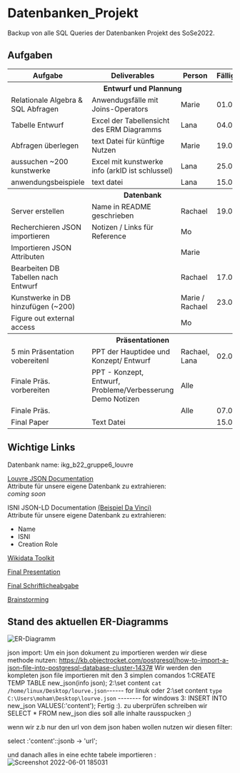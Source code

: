 # Datenbanken_Projekt
Backup von alle SQL Queries der Datenbanken Projekt des SoSe2022.

## Aufgaben 
<table>
   <tr>
     <th> Aufgabe </th>
     <th> Deliverables </th>
     <th> Person </th>
     <th> Fälligkeitsdatum </th>
  </tr>
   <tr> <th colspan="4"> Entwurf und Plannung </th> </tr>
  <tr>
    <td>  Relationale Algebra & SQL Abfragen </td>
    <td> Anwendugsfälle mit Joins-Operators </td>
    <td> Marie </td>
    <td> 01.06.22 </td>
  </tr>
   <tr>
    <td> Tabelle Entwurf </td>
    <td> Excel der Tabellensicht des ERM Diagramms </td> 
    <td> Lana </td>
    <td> 04.06.22 </td>
  </tr>
   <tr>
    <td> Abfragen überlegen </td>
    <td>text Datei für künftige Nutzen </td>
    <td> Marie </td>
    <td> 19.05.22 </td>
  </tr>
   <tr>
    <td> aussuchen ~200 kunstwerke </td>
    <td> Excel mit kunstwerke info (arkID ist schlussel) </td>
    <td> Lana </td>
    <td> 25.05.22 </td>
  </tr>
   </tr>
   <tr>
    <td> anwendungsbeispiele </td>
    <td> text datei </td>
    <td> Lana </td>
    <td> 15.06.22 </td>
  </tr>
   <tr> <th colspan="4"> Datenbank </th> </tr>
   <tr>
    <td> Server erstellen </td>
     <td> Name in README geschrieben </td>
    <td> Rachael </td>
    <td> 19.05.22 </td>
  </tr>
   <tr>
    <td> Recherchieren JSON importieren </td>
    <td> Notizen / Links für Reference</td>
    <td> Mo </td>
    <td> </td>
  </tr>
   <tr>
    <td> Importieren JSON Attributen </td>
     <td> </td>
    <td> Marie  </td>
    <td> </td>
  </tr>
   <tr>
    <td> Bearbeiten DB Tabellen nach Entwurf </td>
       <td> </td>
    <td> Rachael </td>
    <td> 17.06.22 </td>
  </tr>
   <tr>
    <td> Kunstwerke in DB hinzufügen (~200) </td>
       <td> </td>
    <td> Marie / Rachael </td>
    <td> 23.06 </td>
  </tr> 
     <tr>
    <td> Figure out external access </td>
       <td> </td>
    <td> Mo </td>
    <td> </td>
  </tr>
      <tr> <th colspan="4"> Präsentationen </th> </tr>
   <tr>
    <td> 5 min Präsentation vobereitenI</td>
    <td> PPT der Hauptidee und Konzept/ Entwurf </td>
    <td> Rachael, Lana </td>
    <td> 02.06.22</td>
  </tr>
   <tr>
    <td> Finale Präs. vorbereiten </td>
    <td> PPT - Konzept, Entwurf, Probleme/Verbesserung <br> 
         Demo Notizen </td>
    <td> Alle </td>
    <td> </td>
  </tr>
   <tr>
    <td> Finale Präs. </td>
       <td> </td>
    <td> Alle </td>
    <td> 07.07.22, 10:30</td>
  </tr>
   <tr>
    <td> Final Paper </td>
    <td> Text Datei </td>
    <td>  </td>
    <td> 15.08.22 </td>
  </tr>
     
</table>

## Wichtige Links
Datenbank name: ikg_b22_gruppe6_louvre

[Louvre JSON Documentation](https://collections.louvre.fr/en/page/documentationJSON) \
Attribute für unsere eigene Datenbank zu extrahieren: \
*coming soon*


ISNI JSON-LD Documentation [(Beispiel Da Vinci)](https://isni.oclc.org/xslt/DB=1.2//CMD?ACT=SRCH&IKT=8006&TRM=ISN%3A0000%200001%202124%20423X&COOKIE=U51,KENDUSER,I28,B0028++++++,SY,NISNI,D1.2,E8b2bf6ce-28,A,H1,,3-28,,30-41,,43-59,,65-70,,74-75,R141.45.38.160,FY) \
Attribute für unsere eigene Datenbank zu extrahieren:
- Name
- ISNI
- Creation Role

[Wikidata Toolkit](https://www.mediawiki.org/wiki/Wikidata_Toolkit)

[Final Presentation](https://docs.google.com/presentation/d/1O_vaW-7Ez3Slp7ga9NQ1AOItniR5x1waId-zmu3Mpx8/edit?usp=sharing)

[Final Schriftlicheabgabe](https://docs.google.com/document/d/1GxQv2ubj48QhS3BBEMHDFG2V8fcEr8Wt_NWicDrO0FA/edit?usp=sharing)

[Brainstorming](https://docs.google.com/document/d/1WdiJ2tMnK8i3hRhO17qMAzc7Al1scLd_/edit?usp=sharing&ouid=103150710367128657454&rtpof=true&sd=true)

## Stand des aktuellen ER-Diagramms
![ER-Diagramm](https://github.com/marielaporte/Datenbanken_Projekt/blob/main/ER-Diagramm.png)




json import:
Um ein json dokument zu importieren werden wir diese methode nutzen:
 https://kb.objectrocket.com/postgresql/how-to-import-a-json-file-into-postgresql-database-cluster-1437# 
Wir werden den kompleten json file importieren mit den 3 simplen comandos 
1:CREATE TEMP TABLE new_json(info json);
2:\set content `cat /home/linux/Desktop/lourve.json`------ for linuk
oder 2:\set content `type C:\Users\moham\Desktop\lourve.json` -------- for windows
3: INSERT INTO new_json VALUES(:'content');
Fertig :).
zu uberprüfen schreiben wir SELECT * FROM new_json
dies soll alle inhalte rausspucken ;)

wenn wir z.b nur den url von dem json haben wollen nutzen wir diesen filter:

select :'content'::jsonb -> 'url'; 


und danach alles in eine echte tabele importieren :   
![Screenshot 2022-06-01 185031](https://user-images.githubusercontent.com/104974962/171471331-9773f526-ce15-467f-9e12-c36253077d8c.jpg)








